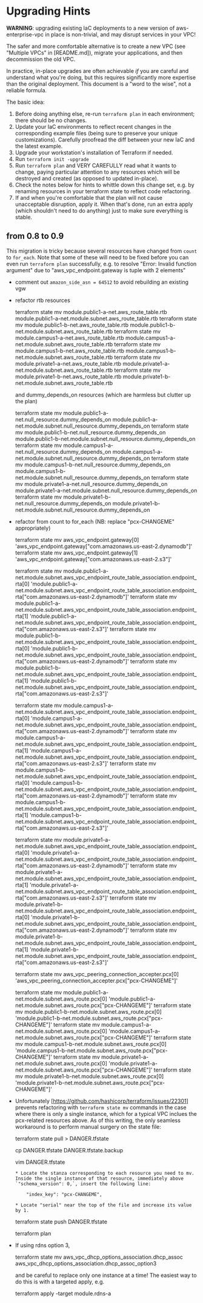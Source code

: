 # Upgrading Hints

**WARNING**: upgrading existing IaC deployments to a new version of aws-enterprise-vpc in place is non-trivial, and may disrupt services in your VPC!

The safer and more comfortable alternative is to create a new VPC (see "Multiple VPCs" in [README.md]), migrate your applications, and then decommission the old VPC.

In practice, in-place upgrades are often achievable _if_ you are careful and understand what you're doing, but this requires significantly more expertise than the original deployment.  This document is a "word to the wise", not a reliable formula.

The basic idea:
  1. Before doing anything else, re-run `terraform plan` in each environment; there should be no changes.
  2. Update your IaC environments to reflect recent changes in the corresponding example files (being sure to preserve your unique customizations).  Carefully proofread the diff between your new IaC and the latest example.
  3. Upgrade your workstation's installation of Terraform if needed.
  3. Run `terraform init -upgrade`
  4. Run `terraform plan` and VERY CAREFULLY read what it wants to change, paying particular attention to any resources which will be destroyed and created (as opposed to updated in-place).
  5. Check the notes below for hints to whittle down this change set, e.g. by renaming resources in your terraform state to reflect code refactoring.
  6. If and when you're comfortable that the plan will not cause unacceptable disruption, apply it.  When that's done, run an extra apply (which shouldn't need to do anything) just to make sure everything is stable.



## from 0.8 to 0.9

This migration is tricky because several resources have changed from `count` to `for_each`.  Note that some of these will need to be fixed before you can even run `terraform plan` successfully, e.g. to resolve "Error: Invalid function argument" due to "aws_vpc_endpoint.gateway is tuple with 2 elements"

* comment out `amazon_side_asn = 64512` to avoid rebuilding an existing vgw

* refactor rtb resources

    terraform state mv module.public1-a-net.aws_route_table.rtb module.public1-a-net.module.subnet.aws_route_table.rtb
    terraform state mv module.public1-b-net.aws_route_table.rtb module.public1-b-net.module.subnet.aws_route_table.rtb
    terraform state mv module.campus1-a-net.aws_route_table.rtb module.campus1-a-net.module.subnet.aws_route_table.rtb
    terraform state mv module.campus1-b-net.aws_route_table.rtb module.campus1-b-net.module.subnet.aws_route_table.rtb
    terraform state mv module.private1-a-net.aws_route_table.rtb module.private1-a-net.module.subnet.aws_route_table.rtb
    terraform state mv module.private1-b-net.aws_route_table.rtb module.private1-b-net.module.subnet.aws_route_table.rtb

  and dummy_depends_on resources (which are harmless but clutter up the plan)

    terraform state mv module.public1-a-net.null_resource.dummy_depends_on module.public1-a-net.module.subnet.null_resource.dummy_depends_on
    terraform state mv module.public1-b-net.null_resource.dummy_depends_on module.public1-b-net.module.subnet.null_resource.dummy_depends_on
    terraform state mv module.campus1-a-net.null_resource.dummy_depends_on module.campus1-a-net.module.subnet.null_resource.dummy_depends_on
    terraform state mv module.campus1-b-net.null_resource.dummy_depends_on module.campus1-b-net.module.subnet.null_resource.dummy_depends_on
    terraform state mv module.private1-a-net.null_resource.dummy_depends_on module.private1-a-net.module.subnet.null_resource.dummy_depends_on
    terraform state mv module.private1-b-net.null_resource.dummy_depends_on module.private1-b-net.module.subnet.null_resource.dummy_depends_on

* refactor from count to for_each (NB: replace "pcx-CHANGEME" appropriately)

    terraform state mv aws_vpc_endpoint.gateway[0] 'aws_vpc_endpoint.gateway["com.amazonaws.us-east-2.dynamodb"]'
    terraform state mv aws_vpc_endpoint.gateway[1] 'aws_vpc_endpoint.gateway["com.amazonaws.us-east-2.s3"]'

    terraform state mv module.public1-a-net.module.subnet.aws_vpc_endpoint_route_table_association.endpoint_rta[0] 'module.public1-a-net.module.subnet.aws_vpc_endpoint_route_table_association.endpoint_rta["com.amazonaws.us-east-2.dynamodb"]'
    terraform state mv module.public1-a-net.module.subnet.aws_vpc_endpoint_route_table_association.endpoint_rta[1] 'module.public1-a-net.module.subnet.aws_vpc_endpoint_route_table_association.endpoint_rta["com.amazonaws.us-east-2.s3"]'
    terraform state mv module.public1-b-net.module.subnet.aws_vpc_endpoint_route_table_association.endpoint_rta[0] 'module.public1-b-net.module.subnet.aws_vpc_endpoint_route_table_association.endpoint_rta["com.amazonaws.us-east-2.dynamodb"]'
    terraform state mv module.public1-b-net.module.subnet.aws_vpc_endpoint_route_table_association.endpoint_rta[1] 'module.public1-b-net.module.subnet.aws_vpc_endpoint_route_table_association.endpoint_rta["com.amazonaws.us-east-2.s3"]'

    terraform state mv module.campus1-a-net.module.subnet.aws_vpc_endpoint_route_table_association.endpoint_rta[0] 'module.campus1-a-net.module.subnet.aws_vpc_endpoint_route_table_association.endpoint_rta["com.amazonaws.us-east-2.dynamodb"]'
    terraform state mv module.campus1-a-net.module.subnet.aws_vpc_endpoint_route_table_association.endpoint_rta[1] 'module.campus1-a-net.module.subnet.aws_vpc_endpoint_route_table_association.endpoint_rta["com.amazonaws.us-east-2.s3"]'
    terraform state mv module.campus1-b-net.module.subnet.aws_vpc_endpoint_route_table_association.endpoint_rta[0] 'module.campus1-b-net.module.subnet.aws_vpc_endpoint_route_table_association.endpoint_rta["com.amazonaws.us-east-2.dynamodb"]'
    terraform state mv module.campus1-b-net.module.subnet.aws_vpc_endpoint_route_table_association.endpoint_rta[1] 'module.campus1-b-net.module.subnet.aws_vpc_endpoint_route_table_association.endpoint_rta["com.amazonaws.us-east-2.s3"]'

    terraform state mv module.private1-a-net.module.subnet.aws_vpc_endpoint_route_table_association.endpoint_rta[0] 'module.private1-a-net.module.subnet.aws_vpc_endpoint_route_table_association.endpoint_rta["com.amazonaws.us-east-2.dynamodb"]'
    terraform state mv module.private1-a-net.module.subnet.aws_vpc_endpoint_route_table_association.endpoint_rta[1] 'module.private1-a-net.module.subnet.aws_vpc_endpoint_route_table_association.endpoint_rta["com.amazonaws.us-east-2.s3"]'
    terraform state mv module.private1-b-net.module.subnet.aws_vpc_endpoint_route_table_association.endpoint_rta[0] 'module.private1-b-net.module.subnet.aws_vpc_endpoint_route_table_association.endpoint_rta["com.amazonaws.us-east-2.dynamodb"]'
    terraform state mv module.private1-b-net.module.subnet.aws_vpc_endpoint_route_table_association.endpoint_rta[1] 'module.private1-b-net.module.subnet.aws_vpc_endpoint_route_table_association.endpoint_rta["com.amazonaws.us-east-2.s3"]'

    terraform state mv aws_vpc_peering_connection_accepter.pcx[0] 'aws_vpc_peering_connection_accepter.pcx["pcx-CHANGEME"]'

    terraform state mv module.public1-a-net.module.subnet.aws_route.pcx[0] 'module.public1-a-net.module.subnet.aws_route.pcx["pcx-CHANGEME"]'
    terraform state mv module.public1-b-net.module.subnet.aws_route.pcx[0] 'module.public1-b-net.module.subnet.aws_route.pcx["pcx-CHANGEME"]'
    terraform state mv module.campus1-a-net.module.subnet.aws_route.pcx[0] 'module.campus1-a-net.module.subnet.aws_route.pcx["pcx-CHANGEME"]'
    terraform state mv module.campus1-b-net.module.subnet.aws_route.pcx[0] 'module.campus1-b-net.module.subnet.aws_route.pcx["pcx-CHANGEME"]'
    terraform state mv module.private1-a-net.module.subnet.aws_route.pcx[0] 'module.private1-a-net.module.subnet.aws_route.pcx["pcx-CHANGEME"]'
    terraform state mv module.private1-b-net.module.subnet.aws_route.pcx[0] 'module.private1-b-net.module.subnet.aws_route.pcx["pcx-CHANGEME"]'

* Unfortunately [https://github.com/hashicorp/terraform/issues/22301] prevents refactoring with `terraform state mv` commands in the case where there is only a single instance, which for a typical VPC inclues the pcx-related resources above.  As of this writing, the only seamless workaround is to perform manual surgery on the state file:

    terraform state pull > DANGER.tfstate

    cp DANGER.tfstate DANGER.tfstate.backup

    vim DANGER.tfstate

      * Locate the stanza corresponding to each resource you need to mv.  Inside the single instance of that resource, immediately above `"schema_version": 0,`, insert the following line:

          "index_key": "pcx-CHANGEME",

      * Locate "serial" near the top of the file and increase its value by 1.

    terraform state push DANGER.tfstate

    terraform plan

* If using rdns option 3,

    terraform state mv aws_vpc_dhcp_options_association.dhcp_assoc aws_vpc_dhcp_options_association.dhcp_assoc_option3

  and be careful to replace only one instance at a time!  The easiest way to do this is with a targeted apply, e.g.

    terraform apply -target module.rdns-a
